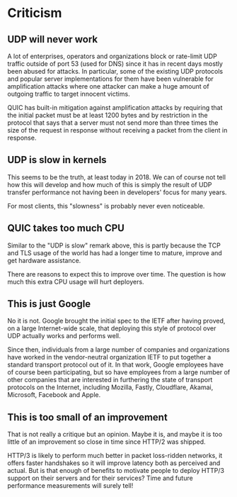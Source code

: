 # Criticism

## UDP will never work

A lot of enterprises, operators and organizations block or rate-limit UDP
traffic outside of port 53 (used for DNS) since it has in recent days mostly
been abused for attacks. In particular, some of the existing UDP protocols and
popular server implementations for them have been vulnerable for amplification
attacks where one attacker can make a huge amount of outgoing traffic to
target innocent victims.

QUIC has built-in mitigation against amplification attacks by requiring that the
initial packet must be at least 1200 bytes and by restriction in the protocol
that says that a server must not send more than three times the size of the
request in response without receiving a packet from the client in response.

## UDP is slow in kernels

This seems to be the truth, at least today in 2018. We can of course not tell
how this will develop and how much of this is simply the result of UDP
transfer performance not having been in developers' focus for many years.

For most clients, this "slowness" is probably never even noticeable.

## QUIC takes too much CPU

Similar to the "UDP is slow" remark above, this is partly because the TCP and
TLS usage of the world has had a longer time to mature, improve and get
hardware assistance.

There are reasons to expect this to improve over time. The question is how much
this extra CPU usage will hurt deployers.

## This is just Google

No it is not. Google brought the initial spec to the IETF after having proved,
on a large Internet-wide scale, that deploying this style of protocol over UDP
actually works and performs well.

Since then, individuals from a large number of companies and organizations
have worked in the vendor-neutral organization IETF to put together a standard
transport protocol out of it. In that work, Google employees have of course
been participating, but so have employees from a large number of other
companies that are interested in furthering the state of transport protocols
on the Internet, including Mozilla, Fastly, Cloudflare, Akamai, Microsoft,
Facebook and Apple.

## This is too small of an improvement

That is not really a critique but an opinion. Maybe it is, and maybe it is too
little of an improvement so close in time since HTTP/2 was shipped.

HTTP/3 is likely to perform much better in packet loss-ridden networks, it
offers faster handshakes so it will improve latency both as perceived and
actual. But is that enough of benefits to motivate people to deploy HTTP/3
support on their servers and for their services? Time and future performance
measurements will surely tell!
